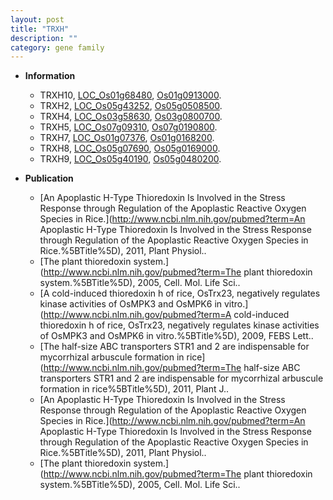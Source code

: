 ```yaml
---
layout: post
title: "TRXH"
description: ""
category: gene family
---
```


* **Information**  
    + TRXH10, [LOC_Os01g68480](http://rice.uga.edu/cgi-bin/ORF_infopage.cgi?orf=LOC_Os01g68480), [Os01g0913000](https://rapdb.dna.affrc.go.jp/locus/?name=Os01g0913000).
    + TRXH2, [LOC_Os05g43252](http://rice.uga.edu/cgi-bin/ORF_infopage.cgi?orf=LOC_Os05g43252), [Os05g0508500](https://rapdb.dna.affrc.go.jp/locus/?name=Os05g0508500).
    + TRXH4, [LOC_Os03g58630](http://rice.uga.edu/cgi-bin/ORF_infopage.cgi?orf=LOC_Os03g58630), [Os03g0800700](https://rapdb.dna.affrc.go.jp/locus/?name=Os03g0800700).
    + TRXH5, [LOC_Os07g09310](http://rice.uga.edu/cgi-bin/ORF_infopage.cgi?orf=LOC_Os07g09310), [Os07g0190800](https://rapdb.dna.affrc.go.jp/locus/?name=Os07g0190800).
    + TRXH7, [LOC_Os01g07376](http://rice.uga.edu/cgi-bin/ORF_infopage.cgi?orf=LOC_Os01g07376), [Os01g0168200](https://rapdb.dna.affrc.go.jp/locus/?name=Os01g0168200).
    + TRXH8, [LOC_Os05g07690](http://rice.uga.edu/cgi-bin/ORF_infopage.cgi?orf=LOC_Os05g07690), [Os05g0169000](https://rapdb.dna.affrc.go.jp/locus/?name=Os05g0169000).
    + TRXH9, [LOC_Os05g40190](http://rice.uga.edu/cgi-bin/ORF_infopage.cgi?orf=LOC_Os05g40190), [Os05g0480200](https://rapdb.dna.affrc.go.jp/locus/?name=Os05g0480200).

* **Publication**  
    + [An Apoplastic H-Type Thioredoxin Is Involved in the Stress Response through Regulation of the Apoplastic Reactive Oxygen Species in Rice.](http://www.ncbi.nlm.nih.gov/pubmed?term=An Apoplastic H-Type Thioredoxin Is Involved in the Stress Response through Regulation of the Apoplastic Reactive Oxygen Species in Rice.%5BTitle%5D), 2011, Plant Physiol..
    + [The plant thioredoxin system.](http://www.ncbi.nlm.nih.gov/pubmed?term=The plant thioredoxin system.%5BTitle%5D), 2005, Cell. Mol. Life Sci..
    + [A cold-induced thioredoxin h of rice, OsTrx23, negatively regulates kinase activities of OsMPK3 and OsMPK6 in vitro.](http://www.ncbi.nlm.nih.gov/pubmed?term=A cold-induced thioredoxin h of rice, OsTrx23, negatively regulates kinase activities of OsMPK3 and OsMPK6 in vitro.%5BTitle%5D), 2009, FEBS Lett..
    + [The half-size ABC transporters STR1 and 2 are indispensable for mycorrhizal arbuscule formation in rice](http://www.ncbi.nlm.nih.gov/pubmed?term=The half-size ABC transporters STR1 and 2 are indispensable for mycorrhizal arbuscule formation in rice%5BTitle%5D), 2011, Plant J..
    + [An Apoplastic H-Type Thioredoxin Is Involved in the Stress Response through Regulation of the Apoplastic Reactive Oxygen Species in Rice.](http://www.ncbi.nlm.nih.gov/pubmed?term=An Apoplastic H-Type Thioredoxin Is Involved in the Stress Response through Regulation of the Apoplastic Reactive Oxygen Species in Rice.%5BTitle%5D), 2011, Plant Physiol..
    + [The plant thioredoxin system.](http://www.ncbi.nlm.nih.gov/pubmed?term=The plant thioredoxin system.%5BTitle%5D), 2005, Cell. Mol. Life Sci..


